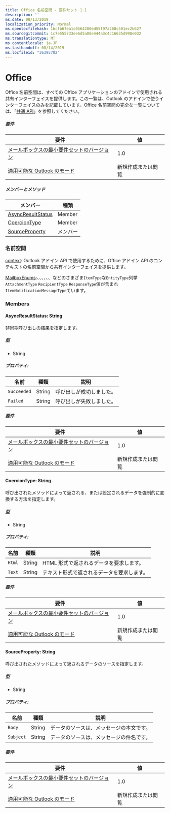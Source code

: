 ```yaml
---
title: Office 名前空間 - 要件セット 1.1
description: ''
ms.date: 08/13/2019
localization_priority: Normal
ms.openlocfilehash: 1bcfb6fea1c0564280ed55f97a268c501ec2b627
ms.sourcegitcommit: 1c7e555733ee6d5a08e444a3c4c16635d998e032
ms.translationtype: MT
ms.contentlocale: ja-JP
ms.lasthandoff: 08/14/2019
ms.locfileid: "36395702"
---
```

# <a name="office"></a>Office

Office 名前空間は、すべての Office アプリケーションのアドインで使用される共有インターフェイスを提供します。この一覧は、Outlook のアドインで使うインターフェイスのみを記載しています。Office 名前空間の完全な一覧については、「[共通 API](/javascript/api/office)」を参照してください。

##### <a name="requirements"></a>要件

|要件| 値|
|---|---|
|[メールボックスの最小要件セットのバージョン](/office/dev/add-ins/reference/requirement-sets/outlook-api-requirement-sets)| 1.0|
|[適用可能な Outlook のモード](/outlook/add-ins/#extension-points)| 新規作成または閲覧|

##### <a name="members-and-methods"></a>メンバーとメソッド

| メンバー | 種類 |
|--------|------|
| [AsyncResultStatus](#asyncresultstatus-string) | Member |
| [CoercionType](#coerciontype-string) | Member |
| [SourceProperty](#sourceproperty-string) | メンバー |

### <a name="namespaces"></a>名前空間

[context](office.context.md): Outlook アドイン API で使用するために、Office アドイン API のコンテキストの名前空間から共有インターフェイスを提供します。

[MailboxEnums](/javascript/api/outlook/office.mailboxenums.attachmenttype?view=outlook-js-1.1):、、、、、、などのさまざま`ItemType`な`EntityType`列挙`AttachmentType` `RecipientType` `ResponseType`値が含まれ`ItemNotificationMessageType`ています。

### <a name="members"></a>Members

#### <a name="asyncresultstatus-string"></a>AsyncResultStatus: String

非同期呼び出しの結果を指定します。

##### <a name="type"></a>型

*   String

##### <a name="properties"></a>プロパティ:

|名前| 種類| 説明|
|---|---|---|
|`Succeeded`| String|呼び出しが成功しました。|
|`Failed`| String|呼び出しが失敗しました。|

##### <a name="requirements"></a>要件

|要件| 値|
|---|---|
|[メールボックスの最小要件セットのバージョン](/office/dev/add-ins/reference/requirement-sets/outlook-api-requirement-sets)| 1.0|
|[適用可能な Outlook のモード](/outlook/add-ins/#extension-points)| 新規作成または閲覧|

#### <a name="coerciontype-string"></a>CoercionType: String

呼び出されたメソッドによって返される、または設定されるデータを強制的に変換する方法を指定します。

##### <a name="type"></a>型

*   String

##### <a name="properties"></a>プロパティ:

|名前| 種類| 説明|
|---|---|---|
|`Html`| String|HTML 形式で返されるデータを要求します。|
|`Text`| String|テキスト形式で返されるデータを要求します。|

##### <a name="requirements"></a>要件

|要件| 値|
|---|---|
|[メールボックスの最小要件セットのバージョン](/office/dev/add-ins/reference/requirement-sets/outlook-api-requirement-sets)| 1.0|
|[適用可能な Outlook のモード](/outlook/add-ins/#extension-points)| 新規作成または閲覧|

#### <a name="sourceproperty-string"></a>SourceProperty: String

呼び出されたメソッドによって返されるデータのソースを指定します。

##### <a name="type"></a>型

*   String

##### <a name="properties"></a>プロパティ:

|名前| 種類| 説明|
|---|---|---|
|`Body`| String|データのソースは、メッセージの本文です。|
|`Subject`| String|データのソースは、メッセージの件名です。|

##### <a name="requirements"></a>要件

|要件| 値|
|---|---|
|[メールボックスの最小要件セットのバージョン](/office/dev/add-ins/reference/requirement-sets/outlook-api-requirement-sets)| 1.0|
|[適用可能な Outlook のモード](/outlook/add-ins/#extension-points)| 新規作成または閲覧|
